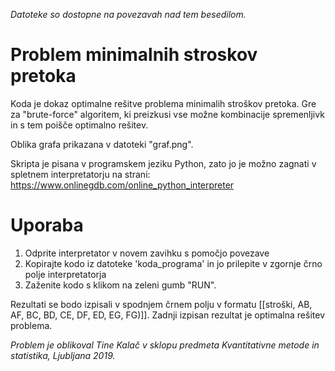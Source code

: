 *Datoteke so dostopne na povezavah nad tem besedilom.*

# Problem minimalnih stroskov pretoka
Koda je dokaz optimalne rešitve problema minimalih stroškov pretoka. Gre za "brute-force" algoritem, ki preizkusi vse možne kombinacije spremenljivk in s tem poišče optimalno rešitev.

Oblika grafa prikazana v datoteki "graf.png".

Skripta je pisana v programskem jeziku Python, zato jo je možno zagnati v spletnem interpretatorju na strani:
https://www.onlinegdb.com/online_python_interpreter


# Uporaba
1. Odprite interpretator v novem zavihku s pomočjo povezave
2. Kopirajte kodo iz datoteke 'koda_programa' in jo prilepite v zgornje črno polje interpretatorja
3. Zaženite kodo s klikom na zeleni gumb "RUN".

Rezultati se bodo izpisali v spodnjem črnem polju v formatu [[stroški, AB, AF, BC, BD, CE, DF, ED, EG, FG)]].
Zadnji izpisan rezultat je optimalna rešitev problema.


*Problem je oblikoval Tine Kalač v sklopu predmeta Kvantitativne metode in statistika, Ljubljana 2019.*
